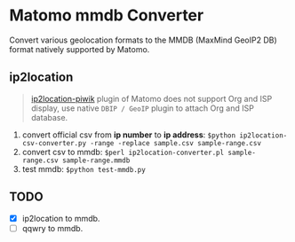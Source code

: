 # Matomo mmdb Converter

Convert various geolocation formats to the MMDB (MaxMind GeoIP2 DB) format natively supported by Matomo.

## ip2location

> [ip2location-piwik](https://github.com/ip2location/ip2location-piwik) plugin of Matomo
> does not support Org and ISP display, use native `DBIP / GeoIP` plugin to attach Org and ISP database.

1. convert official csv from **ip number** to **ip address**: `$python ip2location-csv-converter.py -range -replace sample.csv sample-range.csv`
2. convert csv to mmdb: `$perl ip2location-converter.pl sample-range.csv sample-range.mmdb`   
3. test mmdb: `$python test-mmdb.py`

## TODO

* [x] ip2location to mmdb.
* [ ] qqwry to mmdb.

